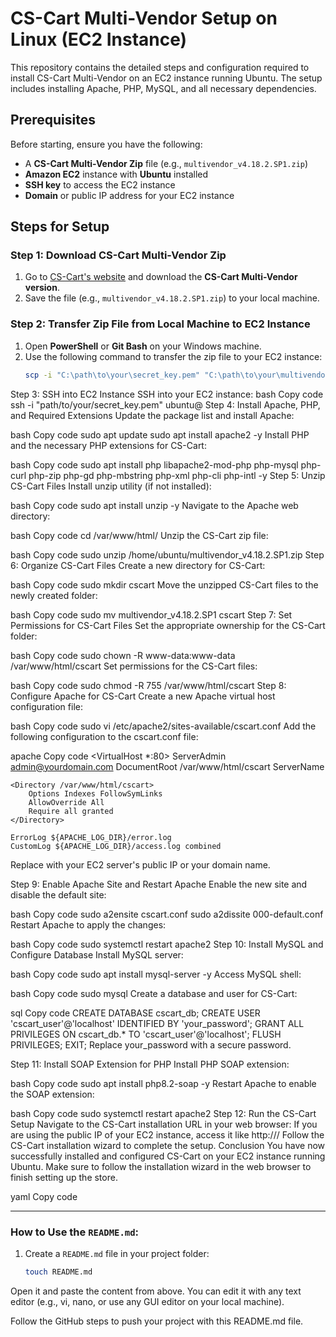 # CS-Cart Multi-Vendor Setup on Linux (EC2 Instance)

This repository contains the detailed steps and configuration required to install CS-Cart Multi-Vendor on an EC2 instance running Ubuntu. The setup includes installing Apache, PHP, MySQL, and all necessary dependencies.

## Prerequisites
Before starting, ensure you have the following:
- A **CS-Cart Multi-Vendor Zip** file (e.g., `multivendor_v4.18.2.SP1.zip`)
- **Amazon EC2** instance with **Ubuntu** installed
- **SSH key** to access the EC2 instance
- **Domain** or public IP address for your EC2 instance

## Steps for Setup

### Step 1: Download CS-Cart Multi-Vendor Zip
1. Go to [CS-Cart's website](https://www.cs-cart.com/) and download the **CS-Cart Multi-Vendor version**.
2. Save the file (e.g., `multivendor_v4.18.2.SP1.zip`) to your local machine.

### Step 2: Transfer Zip File from Local Machine to EC2 Instance
1. Open **PowerShell** or **Git Bash** on your Windows machine.
2. Use the following command to transfer the zip file to your EC2 instance:
   ```bash
   scp -i "C:\path\to\your\secret_key.pem" "C:\path\to\your\multivendor_v4.18.2.SP1.zip" ubuntu@<your-ec2-public-ip>:/home/ubuntu/


Step 3: SSH into EC2 Instance
SSH into your EC2 instance:
bash
Copy code
ssh -i "path/to/your/secret_key.pem" ubuntu@<your-ec2-public-ip>
Step 4: Install Apache, PHP, and Required Extensions
Update the package list and install Apache:

bash
Copy code
sudo apt update
sudo apt install apache2 -y
Install PHP and the necessary PHP extensions for CS-Cart:

bash
Copy code
sudo apt install php libapache2-mod-php php-mysql php-curl php-zip php-gd php-mbstring php-xml php-cli php-intl -y
Step 5: Unzip CS-Cart Files
Install unzip utility (if not installed):

bash
Copy code
sudo apt install unzip -y
Navigate to the Apache web directory:

bash
Copy code
cd /var/www/html/
Unzip the CS-Cart zip file:

bash
Copy code
sudo unzip /home/ubuntu/multivendor_v4.18.2.SP1.zip
Step 6: Organize CS-Cart Files
Create a new directory for CS-Cart:

bash
Copy code
sudo mkdir cscart
Move the unzipped CS-Cart files to the newly created folder:

bash
Copy code
sudo mv multivendor_v4.18.2.SP1 cscart
Step 7: Set Permissions for CS-Cart Files
Set the appropriate ownership for the CS-Cart folder:

bash
Copy code
sudo chown -R www-data:www-data /var/www/html/cscart
Set permissions for the CS-Cart files:

bash
Copy code
sudo chmod -R 755 /var/www/html/cscart
Step 8: Configure Apache for CS-Cart
Create a new Apache virtual host configuration file:

bash
Copy code
sudo vi /etc/apache2/sites-available/cscart.conf
Add the following configuration to the cscart.conf file:

apache
Copy code
<VirtualHost *:80>
    ServerAdmin admin@yourdomain.com
    DocumentRoot /var/www/html/cscart
    ServerName <your-server-ip-or-domain>

    <Directory /var/www/html/cscart>
        Options Indexes FollowSymLinks
        AllowOverride All
        Require all granted
    </Directory>

    ErrorLog ${APACHE_LOG_DIR}/error.log
    CustomLog ${APACHE_LOG_DIR}/access.log combined
</VirtualHost>
Replace <your-server-ip-or-domain> with your EC2 server's public IP or your domain name.

Step 9: Enable Apache Site and Restart Apache
Enable the new site and disable the default site:

bash
Copy code
sudo a2ensite cscart.conf
sudo a2dissite 000-default.conf
Restart Apache to apply the changes:

bash
Copy code
sudo systemctl restart apache2
Step 10: Install MySQL and Configure Database
Install MySQL server:

bash
Copy code
sudo apt install mysql-server -y
Access MySQL shell:

bash
Copy code
sudo mysql
Create a database and user for CS-Cart:

sql
Copy code
CREATE DATABASE cscart_db;
CREATE USER 'cscart_user'@'localhost' IDENTIFIED BY 'your_password';
GRANT ALL PRIVILEGES ON cscart_db.* TO 'cscart_user'@'localhost';
FLUSH PRIVILEGES;
EXIT;
Replace your_password with a secure password.

Step 11: Install SOAP Extension for PHP
Install PHP SOAP extension:

bash
Copy code
sudo apt install php8.2-soap -y
Restart Apache to enable the SOAP extension:

bash
Copy code
sudo systemctl restart apache2
Step 12: Run the CS-Cart Setup
Navigate to the CS-Cart installation URL in your web browser:
If you are using the public IP of your EC2 instance, access it like http://<your-ec2-public-ip>/
Follow the CS-Cart installation wizard to complete the setup.
Conclusion
You have now successfully installed and configured CS-Cart on your EC2 instance running Ubuntu. Make sure to follow the installation wizard in the web browser to finish setting up the store.

yaml
Copy code

---

### How to Use the `README.md`:
1. Create a `README.md` file in your project folder:
   ```bash
   touch README.md
Open it and paste the content from above. You can edit it with any text editor (e.g., vi, nano, or use any GUI editor on your local machine).

Follow the GitHub steps to push your project with this README.md file.

